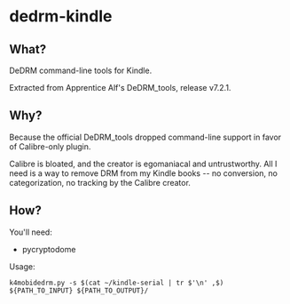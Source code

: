 # dedrm-kindle

## What?

DeDRM command-line tools for Kindle.

Extracted from Apprentice Alf's DeDRM_tools, release v7.2.1.

## Why?

Because the official DeDRM_tools dropped command-line support in favor of Calibre-only plugin.

Calibre is bloated, and the creator is egomaniacal and untrustworthy.  All I need is a way to remove DRM from my Kindle books -- no conversion, no categorization, no tracking by the Calibre creator.

## How?

You'll need:

* pycryptodome

Usage:

```
k4mobidedrm.py -s $(cat ~/kindle-serial | tr $'\n' ,$) ${PATH_TO_INPUT} ${PATH_TO_OUTPUT}/
```
